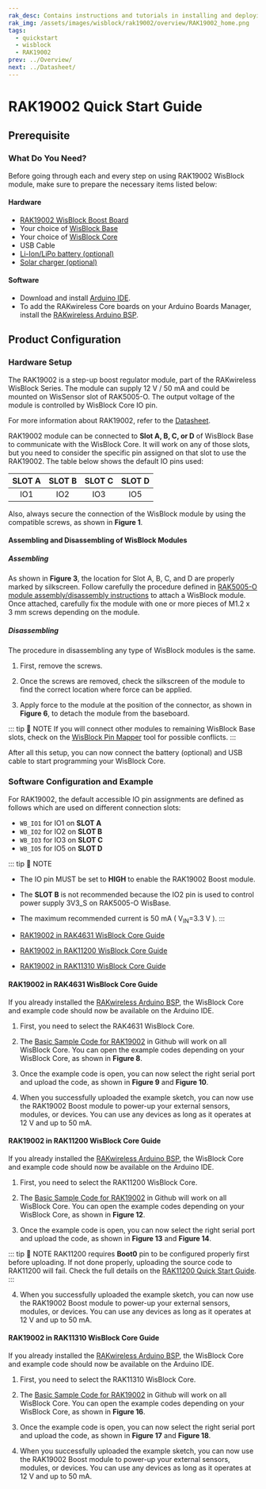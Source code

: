 ```yaml
---
rak_desc: Contains instructions and tutorials in installing and deploying your RAK19002. Instructions are written in a detailed and step-by-step manner for an easier experience in setting up your device. Aside from the hardware configuration, it also contains a software setup that includes detailed example codes that will help you get started.
rak_img: /assets/images/wisblock/rak19002/overview/RAK19002_home.png
tags:
  - quickstart
  - wisblock
  - RAK19002
prev: ../Overview/ 
next: ../Datasheet/ 
---
```


# RAK19002 Quick Start Guide

<!--
## Introduction

This guide introduces the RAK19002 Wisblock Boost board and how to use and program with it.

-->

## Prerequisite

### What Do You Need?

Before going through each and every step on using RAK19002 WisBlock module, make sure to prepare the necessary items listed below:

#### Hardware

- [RAK19002 WisBlock Boost Board](https://store.rakwireless.com/products/wisblock-boost-module-rak19002)
- Your choice of [WisBlock Base](https://store.rakwireless.com/collections/wisblock-base) 
- Your choice of [WisBlock Core](https://store.rakwireless.com/collections/wisblock-core)
- USB Cable
- [Li-Ion/LiPo battery (optional)](https://store.rakwireless.com/collections/wisblock-accessory/products/battery-connector-cable)
- [Solar charger (optional)](https://store.rakwireless.com/collections/wisblock-accessory/products/solar-panel-connector-cable)

#### Software

- Download and install [Arduino IDE](https://www.arduino.cc/en/Main/Software).
- To add the RAKwireless Core boards on your Arduino Boards Manager, install the [RAKwireless Arduino BSP](https://github.com/RAKWireless/RAKwireless-Arduino-BSP-Index).

## Product Configuration

### Hardware Setup

The RAK19002 is a step-up boost regulator module, part of the RAKwireless WisBlock Series. The module can supply 12&nbsp;V / 50&nbsp;mA and could be mounted on WisSensor slot of RAK5005-O. The output voltage of the module is controlled by WisBlock Core IO pin.

For more information about RAK19002, refer to the [Datasheet](../Datasheet/).

RAK19002 module can be connected to **Slot A, B, C, or D** of WisBlock Base to communicate with the WisBlock Core. It will work on any of those slots, but you need to consider the specific pin assigned on that slot to use the RAK19002. The table below shows the default IO pins used:

| SLOT A | SLOT B | SLOT C | SLOT D |
| :----: | :----: | :----: | :----: |
|  IO1   |  IO2   |  IO3   |  IO5   |

Also, always secure the connection of the WisBlock module by using the compatible screws, as shown in **Figure 1**.


<rk-img
  src="/assets/images/wisblock/rak19002/quickstart/rak19002_assembly.png"
  width="50%"
  caption="RAK19002 connection to WisBlock Base"
/>

<rk-img
  src="/assets/images/wisblock/rak19002/quickstart/rak19002_powerpin.png"
  width="40%"
  caption="RAK19002 Supply Pins"
/>

#### Assembling and Disassembling of WisBlock Modules

##### Assembling

As shown in **Figure 3**, the location for Slot A, B, C, and D are properly marked by silkscreen. Follow carefully the procedure defined in [RAK5005-O module assembly/disassembly instructions](https://docs.rakwireless.com/Knowledge-Hub/Learn/RAK5005-O-Baseboard-Installation-Guide/) to attach a WisBlock module. Once attached, carefully fix the module with one or more pieces of M1.2 x 3&nbsp;mm screws depending on the module.

<rk-img
  src="/assets/images/wisblock/rak19002/quickstart/14.wisblock-sensor-silkscreen.png"
  width="70%"
  caption="Module connection to WisBlock Base"
/>

##### Disassembling

The procedure in disassembling any type of WisBlock modules is the same. 

1. First, remove the screws.  

<rk-img
  src="/assets/images/wisblock/rak19002/quickstart/16.removing-screws.png"
  width="70%"
  caption="Removing screws from the WisBlock module"
/>

2. Once the screws are removed, check the silkscreen of the module to find the correct location where force can be applied.

<rk-img
  src="/assets/images/wisblock/rak19002/quickstart/17.detaching-silkscreen.png"
  width="70%"
  caption="Detaching silkscreen on the WisBlock module"
/>

3. Apply force to the module at the position of the connector, as shown in **Figure 6**, to detach the module from the baseboard.

<rk-img
  src="/assets/images/wisblock/rak19002/quickstart/18.detaching-module.png"
  width="70%"
  caption="Applying even forces on the proper location of a WisBlock module"
/>

::: tip 📝 NOTE
If you will connect other modules to remaining WisBlock Base slots, check on the [WisBlock Pin Mapper](https://docs.rakwireless.com/Knowledge-Hub/Pin-Mapper/) tool for possible conflicts. 
:::


After all this setup, you can now connect the battery (optional) and USB cable to start programming your WisBlock Core.

### Software Configuration and Example

For RAK19002, the default accessible IO pin assignments are defined as follows which are used on different connection slots:

- `WB_IO1` for IO1 on **SLOT A**
- `WB_IO2` for IO2 on **SLOT B**
- `WB_IO3` for IO3 on **SLOT C**
- `WB_IO5` for IO5 on **SLOT D**

::: tip 📝 NOTE
- The IO pin MUST be set to **HIGH** to enable the RAK19002 Boost module.
- The **SLOT B** is not recommended because the IO2 pin is used to control power supply 3V3_S on RAK5005-O WisBase.
- The maximum recommended current is 50&nbsp;mA  ( V<sub>IN</sub>=3.3&nbsp;V ).
:::

- [RAK19002 in RAK4631 WisBlock Core Guide](/Product-Categories/WisBlock/RAK19002/Quickstart/#rak19002-in-rak4631-wisblock-core-guide)
- [RAK19002 in RAK11200 WisBlock Core Guide](/Product-Categories/WisBlock/RAK19002/Quickstart/#rak19002-in-rak11200-wisblock-core-guide)
- [RAK19002 in RAK11310 WisBlock Core Guide](/Product-Categories/WisBlock/RAK19002/Quickstart/#rak19002-in-rak11310-wisblock-core-guide)

#### RAK19002 in RAK4631 WisBlock Core Guide

If you already installed the [RAKwireless Arduino BSP](https://github.com/RAKWireless/RAKwireless-Arduino-BSP-Index), the WisBlock Core and example code should now be available on the Arduino IDE.

1. First, you need to select the RAK4631 WisBlock Core.

<rk-img
  src="/assets/images/wisblock/rak19002/quickstart/rak4631-board.png"
  width="100%"
  caption="Selecting RAK4631 as WisBlock Core"
/>

2. The [Basic Sample Code for RAK19002](https://github.com/RAKWireless/WisBlock/blob/master/examples/common/sensors/RAK19002_Boost_TPS61046/RAK19002_Boost_TPS61046.ino) in Github will work on all WisBlock Core. You can open the example codes depending on your WisBlock Core, as shown in **Figure 8**.

<rk-img
  src="/assets/images/wisblock/rak19002/quickstart/rak4631-examplecode.png"
  width="100%"
  caption="Opening RAK19002 example code for RAK4631 WisBlock Core"
/>

3. Once the example code is open, you can now select the right serial port and upload the code, as shown in **Figure 9** and **Figure 10**.

<rk-img
  src="/assets/images/wisblock/rak19002/quickstart/rak4631-selectport.png"
  width="100%"
  caption="Selecting the correct Serial Port"
/>

<rk-img
  src="/assets/images/wisblock/rak19002/quickstart/upload.png"
  width="100%"
  caption="Uploading the RAK19002 example code"
/>

4. When you successfully uploaded the example sketch, you can now use the RAK19002 Boost module to power-up your external sensors, modules, or devices. You can use any devices as long as it operates at 12&nbsp;V and up to 50&nbsp;mA.

#### RAK19002 in RAK11200 WisBlock Core Guide

If you already installed the [RAKwireless Arduino BSP](https://github.com/RAKWireless/RAKwireless-Arduino-BSP-Index), the WisBlock Core and example code should now be available on the Arduino IDE.

1. First, you need to select the RAK11200 WisBlock Core.

<rk-img
  src="/assets/images/wisblock/rak19002/quickstart/rak11200-board.png"
  width="100%"
  caption="Selecting RAK11200 as WisBlock Core"
/>

2. The [Basic Sample Code for RAK19002](https://github.com/RAKWireless/WisBlock/blob/master/examples/common/sensors/RAK19002_Boost_TPS61046/RAK19002_Boost_TPS61046.ino) in Github will work on all WisBlock Core. You can open the example codes depending on your WisBlock Core, as shown in **Figure 12**.

<rk-img
  src="/assets/images/wisblock/rak19002/quickstart/rak11200-examplecode.png"
  width="100%"
  caption="Opening RAK19002 example code for RAK11200 WisBlock Core"
/>

3. Once the example code is open, you can now select the right serial port and upload the code, as shown in **Figure 13** and **Figure 14**.

::: tip 📝 NOTE
RAK11200 requires **Boot0** pin to be configured properly first before uploading. If not done properly, uploading the source code to RAK11200 will fail. Check the full details on the [RAK11200 Quick Start Guide](https://docs.rakwireless.com/Product-Categories/WisBlock/RAK11200/Quickstart/#uploading-to-wisblock).
:::

<rk-img
  src="/assets/images/wisblock/rak19002/quickstart/rak11200-selectport.png"
  width="100%"
  caption="Selecting the correct Serial Port"
/>

<rk-img
  src="/assets/images/wisblock/rak19002/quickstart/upload.png"
  width="100%"
  caption="Uploading the RAK19002 example code"
/>

4. When you successfully uploaded the example sketch, you can now use the RAK19002 Boost module to power-up your external sensors, modules, or devices. You can use any devices as long as it operates at 12&nbsp;V and up to 50&nbsp;mA.

#### RAK19002 in RAK11310 WisBlock Core Guide

If you already installed the [RAKwireless Arduino BSP](https://github.com/RAKWireless/RAKwireless-Arduino-BSP-Index), the WisBlock Core and example code should now be available on the Arduino IDE.

1. First, you need to select the RAK11310 WisBlock Core.

<rk-img
  src="/assets/images/wisblock/rak19002/quickstart/rak11310-board.png"
  width="100%"
  caption="Selecting RAK11310 as WisBlock Core"
/>

2. The [Basic Sample Code for RAK19002](https://github.com/RAKWireless/WisBlock/blob/master/examples/common/sensors/RAK19002_Boost_TPS61046/RAK19002_Boost_TPS61046.ino) in Github will work on all WisBlock Core. You can open the example codes depending on your WisBlock Core, as shown in **Figure 16**.

<rk-img
  src="/assets/images/wisblock/rak19002/quickstart/rak11310-examplecode.png"
  width="100%"
  caption="Opening RAK19002 example code for RAK11310 WisBlock Core"
/>

3. Once the example code is open, you can now select the right serial port and upload the code, as shown in **Figure 17** and **Figure 18**.

<rk-img
  src="/assets/images/wisblock/rak19002/quickstart/rak11310-selectport.png"
  width="100%"
  caption="Selecting the correct Serial Port"
/>

<rk-img
  src="/assets/images/wisblock/rak19002/quickstart/upload.png"
  width="100%"
  caption="Uploading the RAK19002 example code"
/>

4. When you successfully uploaded the example sketch, you can now use the RAK19002 Boost module to power-up your external sensors, modules, or devices. You can use any devices as long as it operates at 12&nbsp;V and up to 50&nbsp;mA.

